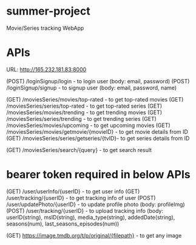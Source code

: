 # summer-project
Movie/Series tracking WebApp

# APIs
URL: http://165.232.181.83:8000

(POST) /loginSignup/login - to login user (body: email, password)
(POST) /loginSignup/signup - to signup user (body: email, password, name)

(GET) /moviesSeries/movies/top-rated - to get top-rated movies
(GET) /moviesSeries/series/top-rated - to get top-rated series
(GET) /moviesSeries/movies/trending - to get trending movies
(GET) /moviesSeries/series/trending - to get trending series
(GET) /moviesSeries/movies/upcoming - to get upcoming movies
(GET) /moviesSeries/movies/getmovie/{movieID} - to get movie details from ID
(GET) /moviesSeries/series/getseries/{tvID}- to get series details from ID

(GET) /moviesSeries/search/{query} - to get search result

# bearer token required in below APIs
(GET) /user/userInfo/{userID} - to get user info
(GET) /user/tracking/{userID} - to get tracking info of user
(POST) /user/updatePhoto/{userID} - to update profile photo (body: profileImg)
(POST) /user/tracking/{userID} - to upload tracking info (body: userID(string), msID(string), media_type(string), addedDate(string), seasons(num), last_seasons_episodes(num))

(GET) https://image.tmdb.org/t/p/original/{filepath} - to get any image